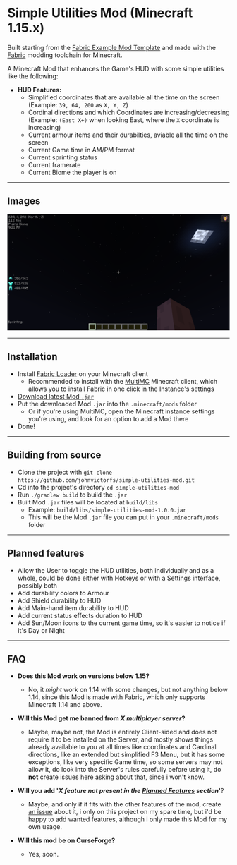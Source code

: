 # Simple Utilities Mod (Minecraft 1.15.x)

Built starting from the [Fabric Example Mod Template](https://github.com/FabricMC/fabric-example-mod) and made with the [Fabric](https://fabricmc.net) modding toolchain for Minecraft.

A Minecraft Mod that enhances the Game's HUD with some simple utilities like the following:

- **HUD Features:**
    - Simplified coordinates that are available all the time on the screen (Example: `39, 64, 200` as `X, Y, Z`)
    - Cordinal directions and which Coordinates are increasing/decreasing (Example: `(East X+)` when looking East, where the `X` coordinate is increasing)
    - Current armour items and their durabilties, aviable all the time on the screen
    - Current Game time in AM/PM format
    - Current sprinting status
    - Current framerate
    - Current Biome the player is on

---

## Images

![In-game HUD Example](images/ingame_hud.png)

---

## Installation

- Install [Fabric Loader](https://fabricmc.net/use/) on your Minecraft client
    - Recommended to install with the [MultiMC](https://multimc.org/) Minecraft client, which allows you to install Fabric in one click in the Instance's settings
- [Download latest Mod `.jar`](https://github.com/johnvictorfs/simple-utilities-mod/releases/latest)
- Put the downloaded Mod `.jar` into the `.minecraft/mods` folder
    - Or if you're using MultiMC, open the Minecraft instance settings you're using, and look for an option to add a Mod there
- Done!

---

## Building from source

- Clone the project with `git clone https://github.com/johnvictorfs/simple-utilities-mod.git`
- Cd into the project's directory `cd simple-utilities-mod`
- Run `./gradlew build` to build the `.jar`
- Built Mod `.jar` files will be located at `build/libs`
    - Example: `build/libs/simple-utilities-mod-1.0.0.jar`
    - This will be the Mod `.jar` file you can put in your `.minecraft/mods` folder

---

## Planned features

- Allow the User to toggle the HUD utilities, both individually and as a whole, could be done either with Hotkeys or with a Settings interface, possibly both
- Add durability colors to Armour
- Add Shield durability to HUD
- Add Main-hand item durability to HUD
- Add current status effects duration to HUD
- Add Sun/Moon icons to the current game time, so it's easier to notice if it's Day or Night

---

## FAQ

- **Does this Mod work on versions below 1.15?**
    - No, it *might* work on 1.14 with some changes, but not anything below 1.14, since this Mod is made with Fabric, which only supports Minecraft 1.14 and above.

- **Will this Mod get me banned from *X multiplayer server*?**
    - Maybe, maybe not, the Mod is entirely Client-sided and does not require it to be installed on the Server, and mostly shows things already available to you at all times like coordinates and Cardinal directions, like an extended but simplified F3 Menu, but it has some exceptions, like very specific Game time, so some servers may not allow it, do look into the Server's rules carefully before using it, do **not** create issues here asking about that, since i won't know.

- **Will you add '*X feature not present in the [Planned Features](#planned-features) section*'**?
    - Maybe, and only if it fits with the other features of the mod, create [an issue](https://github.com/johnvictorfs/simple-utilities-mod/issues/new) about it, i only on this project on my spare time, but i'd be happy to add wanted features, although i only made this Mod for my own usage.

- **Will this mod be on CurseForge?**
    - Yes, soon. 
